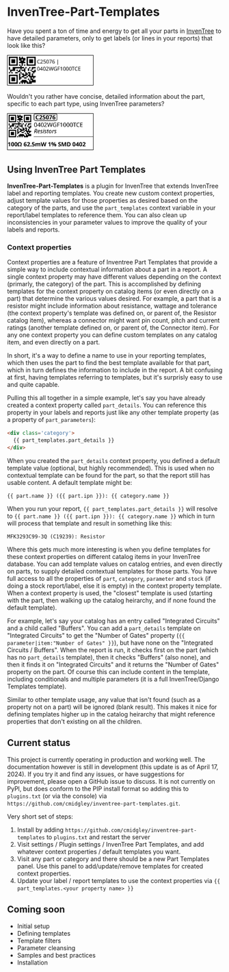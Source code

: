 # InvenTree-Part-Templates

Have you spent a ton of time and energy to get all your parts in [InvenTree](https://inventree.org)
to have detailed parameters, only to get labels (or lines in your reports) that look like this?

<img alt="C25076 | 0402WGF1000TCE" src="https://github.com/cmidgley/inventree-part-templates/blob/main/docs/default-label-example.png" style="border: black 1px solid" width="200px">

Wouldn't you rather have concise, detailed information about the part, specific to each part type,
using InvenTree parameters?

<img alt="100ohm 62.5mw 1% SMD 0402" src="https://github.com/cmidgley/inventree-part-templates/blob/main/docs/29mm-label-example.png" style="border: black 1px
solid" width="200px">

## Using InvenTree Part Templates

**InvenTree-Part-Templates** is a plugin for InvenTree that extends InvenTree label and reporting
templates.  You create new custom context properties, adjust template values for those properties as
desired based on the category of the parts, and use the `part_templates` context variable in your
report/label templates to reference them.  You can also clean up inconsistencies in your parameter
values to improve the quality of your labels and reports.  

### Context properties

Context properties are a feature of Inventree Part Templates that provide a simple way to include
contextual information about a part in a report.  A single context property may have different
values depending on the context (primarly, the category) of the part.  This is accomplished by
defining templates for the context property on catalog items (or even directly on a part) that
determine the various values desired.  For example, a part that is a resistor might include
information about resistance, wattage and tolerance (the context property's template was defined on,
or parent of, the Resistor catalog item), whereas a connector might want pin count, pitch and
current ratings (another template defined on, or parent of, the Connector item).  For any one
context property you can define custom templates on any catalog item, and even directly on a part.

In short, it's a way to define a name to use in your reporting templates, which then uses the part
to find the best template available for that part, which in turn defines the information to include
in the report.  A bit confusing at first, having templates referring to templates, but it's
surprisly easy to use and quite capable.

Pulling this all together in a simple example, let's say you have already created a context property
called `part_details`.  You can reference this property in your labels and reports just like any
other template property (as a property of `part_parameters`):

```html
<div class='category'>
  {{ part_templates.part_details }}
</div>
```

When you created the `part_details` context property, you defined a default
template value (optional, but highly recommended).  This is used when no contextual template can be
found for the part, so that the report still has usable content.  A default template might be:

```
{{ part.name }} ({{ part.ipn }}): {{ category.name }}
```

When you run your report, `{{ part_templates.part_details }}` will resolve to `{{ part.name }} ({{
part.ipn }}): {{ category.name }}` which in turn will process that template and result in something like this:

```
MFK3293C99-3Q (C19239): Resistor
```

Where this gets much more interesting is when you define templates for these context properties on
different catalog items in your InvenTree database.  You can add template values on catalog entries,
and even directly on parts, to supply detailed contextual templates for those parts.  You have full
access to all the properties of `part`, `category`, `parameter` and `stock` (if doing a stock
report/label, else it is empty) in the context property template.  When a context property is used,
the "closest" template is used (starting with the part, then walking up the catalog heirarchy,
and if none found the default template).

For example, let's say your catalog has an entry called "Integrated Circuits" and a child called
"Buffers".  You can add a `part_details` template on "Integrated Circuits" to get the "Number of
Gates" property (`{{ parameter|item:"Number of Gates" }}`), but have none on the "Integrated
Circuits / Buffers".  When the report is run, it checks first on the part (which has no
`part_details` template), then it checks "Buffers" (also none), and then it finds it on "Integrated
Circuits" and it returns the "Number of Gates" property on the part.  Of course this can include
content in the template, including conditionals and multiple parameters (it is a full
InvenTree/Django Templates template).

Similar to other template usage, any value that isn't found (such as a property not on a part) will
be ignored (blank result).  This makes it nice for defining templates higher up in the catalog
heirarchy that might reference properties that don't existing on all the children.

## Current status

This project is currently operating in production and working well.  The documentation however is
still in development (this update is as of April 17, 2024).  If you try it and find any issues, or
have suggestions for improvement, please open a GitHub issue to discuss.  It is not currently on
PyPl, but does conform to the PIP install format so adding this to `plugins.txt` (or via the
console) via `https://github.com/cmidgley/inventree-part-templates.git`.  

Very short set of steps:
1) Install by adding `https://github.com/cmidgley/inventree-part-templates` to `plugins.txt` and
   restart the server
2) Visit settings / Plugin settings / InvenTree Part Templates, and add whatever context properties /
   default templates you want.  
3) Visit any part or category and there should be a new Part Templates panel.  Use this panel to
   add/update/remove templates for created context properties.
4) Update your label / report templates to use the context properties via `{{ part_templates.<your
   property name> }}`


## Coming soon

- Initial setup
- Defining templates
- Template filters
- Parameter cleansing
- Samples and best practices
- Installation

<!--
### Initial setup

### Defining templates on catalog and part

### Template filters
(also load, and difference in use on context property template vs. label/report template)

### Filtering parameters with `part_templates.yaml`

* document the yaml file (and [RegEx tester recommenation](https://regex101.com/))
(also env. variable)

### Errors and best practice
* document the 'error' property
* document a recommend label/report structure to test for existance

### Example labels

## Installation



  

- **Heirarchical templates**: When a label or report is generated, the part that is
  associated with it is used to locate the "cloest" template for each context variable.  This starts
  with the part itself, then it follows the category heirarchy until it reaches the top, and finally
  defaults to a value that you specify when creating the context property.


  
  Adjust the values these context properites use for templates
  on categories (following the heirarchy) and when needed directly on parts.  Any property can be
  overridden, with or without changing others, templates used for your context properties 
  by category and even on the individual part.  For example, have resistors show resistance, wattage
  and tolerance, whereas an MCU IC might show MHz, Cores and GPIO count.  Templates are inherited
  following the InvenTree categories, simplifying the effort to configure contextual templates. 

value of these context properties
  can be built up from any property on `Part`, `Stock`, `Category`, and `Parameters`.  


- **Filter and cleanse property values**: It's a fantastic time saver using other plugins that can
  import parameters from supplies like DigiKey, Mouser and LCSC, but there are no standards on their
  content.  Sometimes it's "SMD", others it's "Surface Mount", or occasionally ["Brick Nogging"](https://www.eevblog.com/forum/chat/where-does-all-the-weird-chinese-component-terminology-come-from/#msg4313581).
  You can customize filters per parameter with a YAML file to cleanse these property values for a
  consistent label/report experience.  No changes are made to the database, these filters are only
  used for generating labels and reports.
  
For information on how to install, configure and use __inventree-part-templates__, see the plugin documentation
[documentation](https://github.com/cmidgley/inventree-part-templates/blob/main/docs/toc.md).
-->